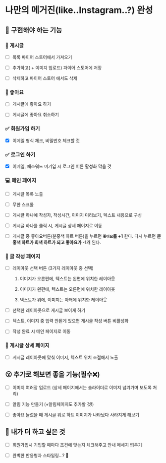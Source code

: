 # 나만의 메거진(like..Instagram..?) 완성

## 🎈 구현해야 하는 기능

### 📰 게시글

- [ ] 목록 파이어 스토어에서 가져오기

- [ ] 추가하고( + 이미지 업로드) 파이어 스토어에 저장

- [ ] 삭제하고 파이어 스토어 에서도 삭제

### 🧡 좋아요

- [ ] 게시글에 좋아요 하기

- [ ] 게시글에 좋아요 취소하기

### ✅ 회원가입 하기

- [x] 이메일 형식 체크, 비밀번호 체크할 것

### ✅ 로그인 하기

- [x] 이메일, 패스워드 미기입 시 로그인 버튼 활성화 막을 것

### 💻 메인 페이지

- [ ] 게시글 목록 노출

- [ ] 무한 스크롤

- [ ] 게시글 하나에 작성자, 작성시간, 이미지 미리보기, 텍스트 내용으로 구성

- [ ] 게시글 하나를 클릭 시, 게시글 상세 페이지로 이동

- [ ] 게시글 중 좋아요버튼(분홍색 하트 버튼)을 누르면 **`좋아요`를 +1** 한다. 다시 누르면 **분홍색 하트가 회색 하트가 되고 좋아요가 -1개** 된다.

### 📝 글 작성 페이지

- [ ] 레이아웃 선택 버튼 (3가지 레이아웃 중 선택)

  1. 이미지가 오른편에, 텍스트는 왼편에 위치한 레이아웃

  2. 이미지가 왼편에, 텍스트는 오른편에 위치한 레이아웃

  3. 텍스트가 위에, 이미지는 아래에 위치한 레이아웃

- [ ] 선택한 레이아웃으로 게시글 보이게 하기

- [ ] 텍스트, 이미지 중 입력 안된게 있으면 게시글 작성 버튼 비활성화

- [ ] 작성 완료 시 메인 페이지로 이동

### 📖 게시글 상세 페이지

- [ ] 게시글 레이아웃에 맞춰 이미지, 텍스트 위치 조절해서 노출

## 😮 추가로 해보면 좋을 기능(필수❌)

- [ ] 이미지 여러장 업로드 (상세 페이지에서는 슬라이더로 이미지 넘겨가며 보도록 처리)

- [ ] 알림 기능 만들기 (+알림페이지도 추가할 것!)

- [ ] 좋아요 눌렀을 때 게시글 위로 하트 이미지가 나타났다 사라지게 해보기

## 🎨 내가 더 하고 싶은 것

- [ ] 회원가입시 기입할 때마다 조건에 맞는지 체크해주고 안내 메세지 띄우기

- [ ] 완벽한 반응형과 스타일링...? 🎀

